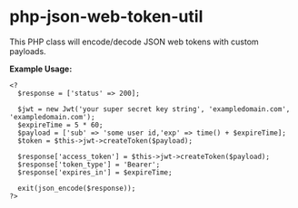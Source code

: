 # php-json-web-token-util
This PHP class will encode/decode JSON web tokens with custom payloads.

**Example Usage:**

```
<?
  $response = ['status' => 200];

  $jwt = new Jwt('your super secret key string', 'exampledomain.com', 'exampledomain.com');
  $expireTime = 5 * 60;
  $payload = ['sub' => 'some user id,'exp' => time() + $expireTime];
  $token = $this->jwt->createToken($payload);

  $response['access_token'] = $this->jwt->createToken($payload);
  $response['token_type'] = 'Bearer';
  $response['expires_in'] = $expireTime;

  exit(json_encode($response));
?>
```
